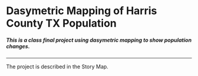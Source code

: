 # Dasymetric Mapping of Harris County TX Population     
         
##### This is a class final project using dasymetric mapping to show population changes.      
       
-----
    
The project is described in the Story Map.
